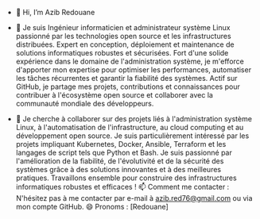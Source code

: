 - 👋 Hi, I’m Azib Redouane
- 👀 Je suis Ingénieur informaticien et administrateur système Linux passionné par les technologies open source et les infrastructures distribuées. Expert en conception, déploiement et maintenance de solutions informatiques robustes et sécurisées. Fort d'une solide expérience dans le domaine de l'administration système, je m'efforce d'apporter mon expertise pour optimiser les performances, automatiser les tâches récurrentes et garantir la fiabilité des systèmes. Actif sur GitHub, je partage mes projets, contributions et connaissances pour contribuer à l'écosystème open source et collaborer avec la communauté mondiale des développeurs.
  
- 💞️ Je cherche à collaborer sur des projets liés à l'administration système Linux, à l'automatisation de l'infrastructure, au cloud computing et au développement open source. Je suis particulièrement intéressé par les projets impliquant Kubernetes, Docker, Ansible, Terraform et les langages de script tels que Python et Bash. Je suis passionné par l'amélioration de la fiabilité, de l'évolutivité et de la sécurité des systèmes grâce à des solutions innovantes et à des meilleures pratiques. Travaillons ensemble pour construire des infrastructures informatiques robustes et efficaces !
📫 Comment me contacter : N'hésitez pas à me contacter par e-mail à azib.red76@gmail.com  ou via mon compte GitHub.
😄 Pronoms : [Redouane]

<!---
AzibRedOne/AzibRedOne is a ✨ special ✨ repository because its `README.md` (this file) appears on your GitHub profile.
You can click the Preview link to take a look at your changes.
--->
